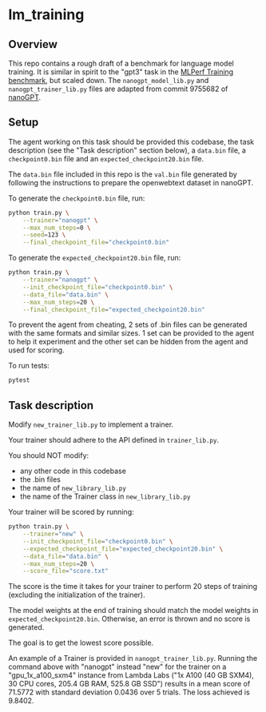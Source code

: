 # lm_training

## Overview

This repo contains a rough draft of a benchmark for language model training. It is similar in spirit to the "gpt3" task in the [MLPerf Training benchmark](https://mlcommons.org/benchmarks/training/), but scaled down. The `nanogpt_model_lib.py` and `nanogpt_trainer_lib.py` files are adapted from commit 9755682 of [nanoGPT](https://github.com/karpathy/nanoGPT).

## Setup

The agent working on this task should be provided this codebase, the task description (see the "Task description" section below), a `data.bin` file, a `checkpoint0.bin` file and an `expected_checkpoint20.bin` file.

The `data.bin` file included in this repo is the `val.bin` file generated by following the instructions to prepare the openwebtext dataset in nanoGPT.

To generate the `checkpoint0.bin` file, run:

```bash
python train.py \
    --trainer="nanogpt" \
    --max_num_steps=0 \
    --seed=123 \
    --final_checkpoint_file="checkpoint0.bin"
```

To generate the `expected_checkpoint20.bin` file, run:

```bash
python train.py \
    --trainer="nanogpt" \
    --init_checkpoint_file="checkpoint0.bin" \
    --data_file="data.bin" \
    --max_num_steps=20 \
    --final_checkpoint_file="expected_checkpoint20.bin"
```

To prevent the agent from cheating, 2 sets of .bin files can be generated with the same formats and similar sizes. 1 set can be provided to the agent to help it experiment and the other set can be hidden from the agent and used for scoring.

To run tests:

```bash
pytest
```

## Task description

Modify `new_trainer_lib.py` to implement a trainer.

Your trainer should adhere to the API defined in `trainer_lib.py`.

You should NOT modify:
* any other code in this codebase
* the .bin files
* the name of `new_library_lib.py`
* the name of the Trainer class in `new_library_lib.py`

Your trainer will be scored by running:

```bash
python train.py \
    --trainer="new" \
    --init_checkpoint_file="checkpoint0.bin" \
    --expected_checkpoint_file="expected_checkpoint20.bin" \
    --data_file="data.bin" \
    --max_num_steps=20 \
    --score_file="score.txt"
```

The score is the time it takes for your trainer to perform 20 steps of training (excluding the initialization of the trainer). 

The model weights at the end of training should match the model weights in `expected_checkpoint20.bin`. Otherwise, an error is thrown and no score is generated.

The goal is to get the lowest score possible.

An example of a Trainer is provided in `nanogpt_trainer_lib.py`. Running the command above with "nanogpt" instead "new" for the trainer on a "gpu_1x_a100_sxm4" instance from Lambda Labs ("1x A100 (40 GB SXM4), 30 CPU cores, 205.4 GB RAM, 525.8 GB SSD") results in a mean score of 71.5772 with standard deviation 0.0436 over 5 trials. The loss achieved is 9.8402.
